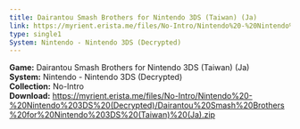 ```yaml
---
title: Dairantou Smash Brothers for Nintendo 3DS (Taiwan) (Ja)
link: https://myrient.erista.me/files/No-Intro/Nintendo%20-%20Nintendo%203DS%20(Decrypted)/Dairantou%20Smash%20Brothers%20for%20Nintendo%203DS%20(Taiwan)%20(Ja).zip
type: single1
System: Nintendo - Nintendo 3DS (Decrypted)
---
```

<b>Game:</b> Dairantou Smash Brothers for Nintendo 3DS (Taiwan) (Ja)<br>
<b>System:</b> Nintendo - Nintendo 3DS (Decrypted)<br>
<b>Collection:</b> No-Intro<br>
<b>Download:</b> https://myrient.erista.me/files/No-Intro/Nintendo%20-%20Nintendo%203DS%20(Decrypted)/Dairantou%20Smash%20Brothers%20for%20Nintendo%203DS%20(Taiwan)%20(Ja).zip